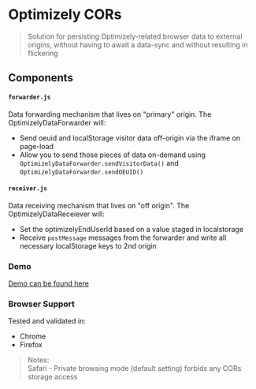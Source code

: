 # Optimizely CORs

> Solution for persisting Optimizely-related browser data to external origins, without having to await a data-sync and without resulting in flickering

## Components

#### `forwarder.js`
Data forwarding mechanism that lives on "primary" origin. The OptimizelyDataForwarder will:
* Send oeuid and localStorage visitor data off-origin via the iframe on page-load
* Allow you to send those pieces of data on-demand using `OptimizelyDataForwarder.sendVisitorData()` and `OptimizelyDataForwarder.sendOEUID()`

#### `receiver.js`
Data receiving mechanism that lives on "off origin". The OptimizelyDataReceiever will:
* Set the optimizelyEndUserId based on a value staged in localstorage
* Receive `postMessage` messages from the forwarder and write all necessary localStorage keys to 2nd origin

### Demo 
[Demo can be found here](https://creid-optimizely.s3.amazonaws.com/optcors/1.html)

### Browser Support 
Tested and validated in:
* Chrome
* Firefox

> Notes: <br />Safari - Private browsing mode (default setting) forbids any CORs storage access
